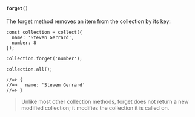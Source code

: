 #### ``forget()``
The forget method removes an item from the collection by its key:
	
	const collection = collect({
	  name: 'Steven Gerrard',
	  number: 8
	});
	
	collection.forget('number');
	
	collection.all();
	
	//=> {
	//=>   name: 'Steven Gerrard'
	//=> }
	
> Unlike most other collection methods, forget does not return a new modified collection; it modifies the collection it is called on.